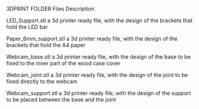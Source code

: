 3DPRINT FOLDER
Files Description

LED_Support.stl
a 3d printer ready file, with the design of the brackets that hold the LED bar

Paper_6mm_support.stl
a 3d printer ready file, with the design of the brackets that hold the A4 paper

Webcam_base.stl
a 3d printer ready file, with the design of the base to be fixed to the inner part of the wood case cover

Webcam_joint.stl
a 3d printer ready file, with the design of the joint to be fixed directly to the webcam

Webcam_support.stl
a 3d printer ready file, with the design of the support to be placed between the base and the joint